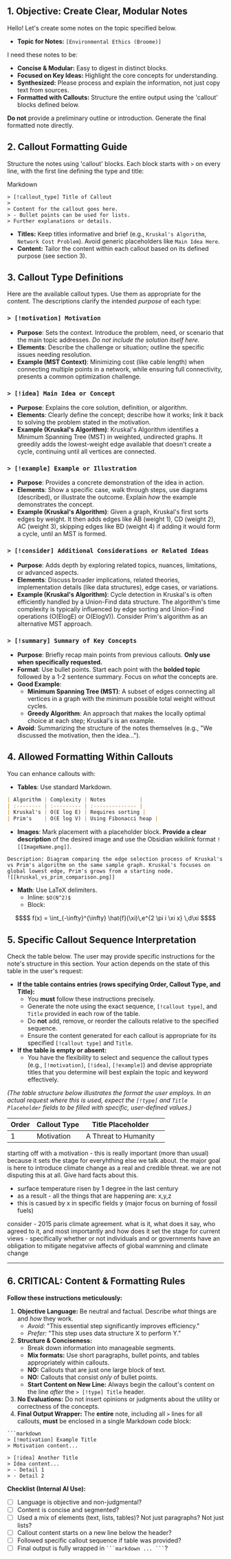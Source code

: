

## 1. Objective: Create Clear, Modular Notes

Hello! Let's create some notes on the topic specified below.

- **Topic for Notes:** `[Environmental Ethics (Broome)]`

I need these notes to be:

- **Concise & Modular:** Easy to digest in distinct blocks.
- **Focused on Key Ideas:** Highlight the core concepts for understanding.
- **Synthesized:** Please process and explain the information, not just copy text from sources.
- **Formatted with Callouts:** Structure the entire output using the 'callout' blocks defined below.

**Do not** provide a preliminary outline or introduction. Generate the final formatted note directly.

## 2. Callout Formatting Guide

Structure the notes using 'callout' blocks. Each block starts with `>` on every line, with the first line defining the type and title:

Markdown

```
> [!callout_type] Title of Callout
>
> Content for the callout goes here.
> - Bullet points can be used for lists.
> Further explanations or details.
```

- **Titles:** Keep titles informative and brief (e.g., `Kruskal's Algorithm`, `Network Cost Problem`). Avoid generic placeholders like `Main Idea Here`.
- **Content:** Tailor the content within each callout based on its defined purpose (see section 3).

## 3. Callout Type Definitions

Here are the available callout types. Use them as appropriate for the content. The descriptions clarify the intended _purpose_ of each type:

### `> [!motivation] Motivation`

- **Purpose**: Sets the context. Introduce the problem, need, or scenario that the main topic addresses. _Do not include the solution itself here._
- **Elements**: Describe the challenge or situation; outline the specific issues needing resolution.
- **Example (MST Context)**: Minimizing cost (like cable length) when connecting multiple points in a network, while ensuring full connectivity, presents a common optimization challenge.

### `> [!idea] Main Idea or Concept`

- **Purpose**: Explains the core solution, definition, or algorithm.
- **Elements**: Clearly define the concept; describe how it works; link it back to solving the problem stated in the motivation.
- **Example (Kruskal's Algorithm)**: Kruskal's Algorithm identifies a Minimum Spanning Tree (MST) in weighted, undirected graphs. It greedily adds the lowest-weight edge available that doesn't create a cycle, continuing until all vertices are connected.

### `> [!example] Example or Illustration`

- **Purpose**: Provides a concrete demonstration of the idea in action.
- **Elements**: Show a specific case, walk through steps, use diagrams (described), or illustrate the outcome. Explain _how_ the example demonstrates the concept.
- **Example (Kruskal's Algorithm)**: Given a graph, Kruskal's first sorts edges by weight. It then adds edges like AB (weight 1), CD (weight 2), AC (weight 3), skipping edges like BD (weight 4) if adding it would form a cycle, until an MST is formed.

### `> [!consider] Additional Considerations or Related Ideas`

- **Purpose**: Adds depth by exploring related topics, nuances, limitations, or advanced aspects.
- **Elements**: Discuss broader implications, related theories, implementation details (like data structures), edge cases, or variations.
- **Example (Kruskal's Algorithm)**: Cycle detection in Kruskal's is often efficiently handled by a Union-Find data structure. The algorithm's time complexity is typically influenced by edge sorting and Union-Find operations (O(ElogE) or O(ElogV)). Consider Prim's algorithm as an alternative MST approach.

### `> [!summary] Summary of Key Concepts`

- **Purpose**: Briefly recap main points from previous callouts. **Only use when specifically requested.**
- **Format**: Use bullet points. Start each point with the **bolded topic** followed by a 1-2 sentence summary. Focus on _what_ the concepts are.
- **Good Example**:
    - **Minimum Spanning Tree (MST)**: A subset of edges connecting all vertices in a graph with the minimum possible total weight without cycles.
    - **Greedy Algorithm**: An approach that makes the locally optimal choice at each step; Kruskal's is an example.
- **Avoid**: Summarizing the structure of the notes themselves (e.g., "We discussed the motivation, then the idea...").

## 4. Allowed Formatting Within Callouts

You can enhance callouts with:

- **Tables**: Use standard Markdown.
```markdown
| Algorithm | Complexity | Notes           |
| :-------- | :--------- | :-------------- |
| Kruskal's | O(E log E) | Requires sorting |
| Prim's    | O(E log V) | Using Fibonacci heap |
```
    
- **Images**: Mark placement with a placeholder block. **Provide a clear description** of the desired image and use the Obsidian wikilink format `![[ImageName.png]]`.
```image-goes-here
Description: Diagram comparing the edge selection process of Kruskal's vs Prim's algorithm on the same sample graph. Kruskal's focuses on global lowest edge, Prim's grows from a starting node.
![[kruskal_vs_prim_comparison.png]]
```

- **Math**: Use LaTeX delimiters.
    - Inline: `$O(N^2)$`
    - Block:
```math
$$
f(x) = \int_{-\infty}^{\infty} \hat{f}(\xi)\,e^{2 \pi i \xi x} \,d\xi
$$
```
        
## 5. Specific Callout Sequence Interpretation

Check the table below. The user may provide specific instructions for the note's structure in this section. Your action depends on the state of this table in the user's request:

- **If the table contains entries (rows specifying Order, Callout Type, and Title):**
    - You **must** follow these instructions precisely.
    - Generate the note using the exact sequence, `[!callout type]`, and `Title` provided in each row of the table.
    - Do **not** add, remove, or reorder the callouts relative to the specified sequence.
    - Ensure the content generated for each callout is appropriate for its specified `[!callout type]` and `Title`.
- **If the table is empty or absent:**
    - You have the flexibility to select and sequence the callout types (e.g., `[!motivation]`, `[!idea]`, `[!example]`) and devise appropriate titles that you determine will best explain the topic and keyword effectively.

_(The table structure below illustrates the format the user employs. In an actual request where this is used, expect the `[!type]` and `Title Placeholder` fields to be filled with specific, user-defined values.)_

| **Order** | **Callout Type** | **Title Placeholder** |     |
| --------- | ---------------- | --------------------- | --- |
| 1         | Motivation       | A Threat to Humanity  |     |
starting off with a motivation - this is really important (more than usual) because it sets the stage for everyhthing else we talk about. the major goal is here to introduce climate change as a real and credible threat. we are not disputing this at all. Give hard facts about this. 
- surface temperature risen by 1 degree in the last century
- as a result - all the things that are happening are: x,y,z
- this is casued by x in specific fields y (major focus on burning of fossil fuels)

consider - 2015 paris climate agreement. what is it, what does it say, who agreed to it, and most importantly and how does it set the stage for current views - specifically whether or not individuals and or governments have an obligation to mitigate negatvive affects of global wamrning and climate change

---

## 6. CRITICAL: Content & Formatting Rules

**Follow these instructions meticulously:**

1. **Objective Language:** Be neutral and factual. Describe _what_ things are and _how_ they work.
    - _Avoid:_ "This essential step significantly improves efficiency."
    - _Prefer:_ "This step uses data structure X to perform Y."
2. **Structure & Conciseness:**
    - Break down information into manageable segments.
    - **Mix formats:** Use short paragraphs, bullet points, and tables appropriately within callouts.
    - **NO:** Callouts that are just one large block of text.
    - **NO:** Callouts that consist _only_ of bullet points.
    - **Start Content on New Line:** Always begin the callout's content on the line _after_ the `> [!type] Title` header.
3. **No Evaluations:** Do not insert opinions or judgments about the utility or correctness of the concepts.
4. **Final Output Wrapper:** The **entire** note, including all `>` lines for all callouts, **must** be enclosed in a single Markdown code block:
````
```markdown
> [!motivation] Example Title
> Motivation content...

> [!idea] Another Title
> Idea content...
> - Detail 1
> - Detail 2
````

**Checklist (Internal AI Use):**

- [ ] Language is objective and non-judgmental?
- [ ] Content is concise and segmented?
- [ ] Used a mix of elements (text, lists, tables)? Not just paragraphs? Not just lists?
- [ ] Callout content starts on a new line below the header?
- [ ] Followed specific callout sequence if table was provided?
- [ ] Final output is fully wrapped in ` ```markdown ... ``` `?
